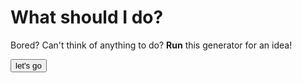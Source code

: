# What should I do?
Bored?
Can't think of anything to do? 
**Run** this generator for an idea!

<html>
  
<button onclick="myTask()">let's go</button>

<script>
  
function myTask() {

 var rawFile = new XMLHttpRequest();
 var url = '/whattodo.txt';
    rawFile.open("GET", url, false);
    rawFile.onreadystatechange = function ()
    {
        if(rawFile.readyState === 4)
        {
            if(rawFile.status === 200 || rawFile.status == 0)
            {
                var allText = rawFile.responseText;
                var text = allText.split("\n");
                alert(text[0] + "is there an alert"?);
            }
        }
    }
    rawFile.send(null);
//var text = file.toString();
//text = text.split("\n");
//alert(text[0]);
}
</script>
    
</html>
  
